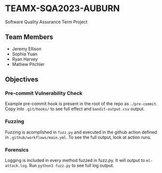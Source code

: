 # TEAMX-SQA2023-AUBURN
Software Quality Assurance Term Project

## Team Members
- Jeremy Ellison
- Sophia Yuan
- Ryan Harvey
- Mathew Pitchler

## Objectives


### Pre-commit Vulnerability Check
Example pre-commit hook is present in the root of the repo as `./pre-commit`. Copy into `.git/hooks/` to see full effect and `bandit-output.csv` output.

### Fuzzing
Fuzzing is acomplished in `fuzz.py` and executed in the github action defined in `.github/workflows/main.yml`. To see the full output, look at action runs.

### Forensics
Logging is included in every method fuzzed in fuzz.py. It will output to `ml-attack.log`. Run `python3 fuzz.py` to see full log output.